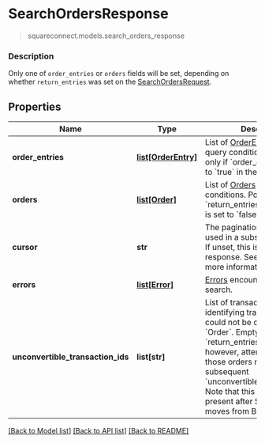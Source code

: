 # SearchOrdersResponse
> squareconnect.models.search_orders_response

### Description

Only one of `order_entries` or `orders` fields will be set, depending on whether `return_entries` was set on the [SearchOrdersRequest](#type-searchorderrequest).

## Properties
Name | Type | Description | Notes
------------ | ------------- | ------------- | -------------
**order_entries** | [**list[OrderEntry]**](OrderEntry.md) | List of [OrderEntries](#type-orderentry) that fit the query conditions.  Populated only if &#x60;order_entries&#x60; was set to &#x60;true&#x60; in the request. | [optional] 
**orders** | [**list[Order]**](Order.md) | List of [Orders](#type-order) that match query conditions. Populated only if &#x60;return_entries&#x60; in the request is set to &#x60;false&#x60;. | [optional] 
**cursor** | **str** | The pagination cursor to be used in a subsequent request. If unset, this is the final response. See [Pagination](/basics/api101/pagination) for more information. | [optional] 
**errors** | [**list[Error]**](Error.md) | [Errors](#type-error) encountered during the search. | [optional] 
**unconvertible_transaction_ids** | **list[str]** | List of transaction IDs identifying transactions that could not be converted to an &#x60;Order&#x60;. Empty if &#x60;return_entries&#x60; is true, however, attempts to retrieve those orders may encounter subsequent &#x60;unconvertible_transcation_ids&#x60; Note that this field will not be present after SearchOrders moves from BETA to GA. | [optional] 

[[Back to Model list]](../README.md#documentation-for-models) [[Back to API list]](../README.md#documentation-for-api-endpoints) [[Back to README]](../README.md)


